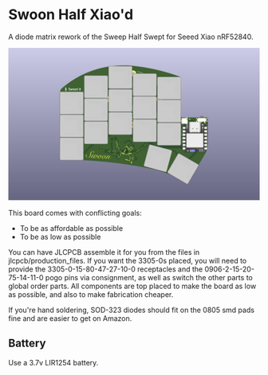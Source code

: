 # Swoon Half Xiao'd

A diode matrix rework of the Sweep Half Swept for Seeed Xiao nRF52840.

![Swoon Half Xiao'd](.images/swoon.jpg)

This board comes with conflicting goals:

- To be as affordable as possible
- To be as low as possible

You can have JLCPCB assemble it for you from the files in
jlcpcb/production_files. If you want the 3305-0s placed, you will need to
provide the 3305-0-15-80-47-27-10-0 receptacles and the 0906-2-15-20-75-14-11-0
pogo pins via consignment, as well as switch the other parts to global order
parts. All components are top placed to make the board as low as possible, and
also to make fabrication cheaper.

If you're hand soldering, SOD-323 diodes should fit on the 0805 smd pads fine
and are easier to get on Amazon.

## Battery

Use a 3.7v LIR1254 battery.
